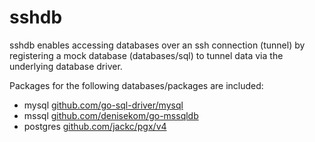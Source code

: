 # sshdb

sshdb enables accessing databases over an ssh connection (tunnel) by registering a mock database (databases/sql) to tunnel data via the underlying database driver.

Packages for the following databases/packages are included:

- mysql [github.com/go-sql-driver/mysql](https://pkg.go.dev/github.com/go-sql-driver/mysql)
- mssql [github.com/denisekom/go-mssqldb](https://pkg.go.dev/github.com/denisenkom/go-mssqldb)
- postgres [github.com/jackc/pgx/v4](https://pkg.go.dev/github.com/jackc/pgx/v4)
